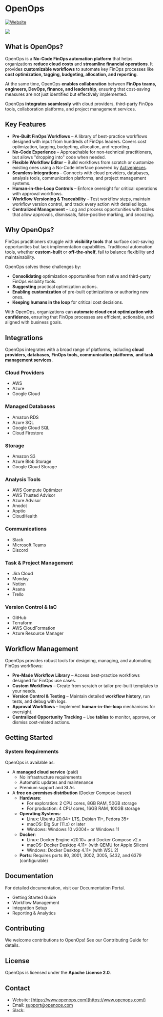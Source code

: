 # OpenOps

[![Website](https://img.shields.io/badge/Website-OpenOps-blue)](https://www.openops.com/)

![](https://img.shields.io/badge/License-Apache%202.0-green.svg)

## What is OpenOps?

OpenOps is a **No-Code FinOps automation platform** that helps organizations **reduce cloud costs** and **streamline financial operations**. It provides **customizable workflows** to automate key FinOps processes like **cost optimization, tagging, budgeting, allocation, and reporting**.

At the same time, OpenOps **enables collaboration** between **FinOps teams, engineers, DevOps, finance, and leadership**, ensuring that cost-saving measures are not just identified but effectively implemented.

OpenOps **integrates seamlessly** with cloud providers, third-party FinOps tools, collaboration platforms, and project management services.

## Key Features

- **Pre-Built FinOps Workflows** – A library of best-practice workflows designed with input from hundreds of FinOps leaders. Covers cost optimization, tagging, budgeting, allocation, and reporting.
- **No-Code Experience** – Approachable for non-technical practitioners, but allows "dropping into" code when needed.
- **Flexible Workflow Editor** – Build workflows from scratch or customize existing ones using a No-Code interface powered by [Activepieces](https://www.activepieces.com/docs/getting-started/introduction).
- **Seamless Integrations** – Connects with cloud providers, databases, analysis tools, communication platforms, and project management systems.
- **Human-in-the-Loop Controls** – Enforce oversight for critical operations with approval workflows.
- **Workflow Versioning & Traceability** – Test workflow steps, maintain workflow version control, and track every action with detailed logs.
- **Centralized Management** – Log and process opportunities with tables that allow approvals, dismissals, false-positive marking, and snoozing.

## Why OpenOps?

FinOps practitioners struggle with **visibility tools** that surface cost-saving opportunities but lack implementation capabilities. Traditional automation tools, whether **custom-built** or **off-the-shelf**, fail to balance flexibility and maintainability.

OpenOps solves these challenges by:

- **Consolidating** optimization opportunities from native and third-party FinOps visibility tools.
- **Suggesting** practical optimization actions.
- **Enabling customization** of pre-built optimizations or authoring new ones.
- **Keeping humans in the loop** for critical cost decisions.

With OpenOps, organizations can **automate cloud cost optimization with confidence**, ensuring that FinOps processes are efficient, actionable, and aligned with business goals.

## Integrations

OpenOps integrates with a broad range of platforms, including **cloud providers, databases, FinOps tools, communication platforms, and task management services**.

### Cloud Providers

- AWS
- Azure
- Google Cloud

### Managed Databases

- Amazon RDS
- Azure SQL
- Google Cloud SQL
- Cloud Firestore

### Storage

- Amazon S3
- Azure Blob Storage
- Google Cloud Storage

### Analysis Tools

- AWS Compute Optimizer
- AWS Trusted Advisor
- Azure Advisor
- Anodot
- Apptio
- CloudHealth

### Communications

- Slack
- Microsoft Teams
- Discord

### Task & Project Management

- Jira Cloud
- Monday
- Notion
- Asana
- Trello

### Version Control & IaC

- GitHub
- Terraform
- AWS CloudFormation
- Azure Resource Manager

## Workflow Management

OpenOps provides robust tools for designing, managing, and automating FinOps workflows:

- **Pre-Made Workflow Library** – Access best-practice workflows designed for FinOps use cases.
- **Custom Workflows** – Create from scratch or tailor pre-built templates to your needs.
- **Version Control & Testing** – Maintain detailed **workflow history**, run tests, and debug with logs.
- **Approval Workflows** – Implement **human-in-the-loop** mechanisms for oversight.
- **Centralized Opportunity Tracking** – Use **tables** to monitor, approve, or dismiss cost-related actions.

## Getting Started

### **System Requirements**

OpenOps is available as:

- A **managed cloud service** (paid)
    - No infrastructure requirements
    - Automatic updates and maintenance
    - Premium support and SLAs
- A **free on-premises distribution** (Docker Compose-based)
    - **Hardware**:
        - For exploration: 2 CPU cores, 8GB RAM, 50GB storage
        - For production: 4 CPU cores, 16GB RAM, 100GB storage
    - **Operating Systems**:
        - Linux: Ubuntu 20.04+ LTS, Debian 11+, Fedora 35+
        - macOS: Big Sur (11.x) or later
        - Windows: Windows 10 v2004+ or Windows 11
    - **Docker**:
        - Linux: Docker Engine v20.10+ and Docker Compose v2.x
        - macOS: Docker Desktop 4.11+ (with QEMU for Apple Silicon)
        - Windows: Docker Desktop 4.11+ (with WSL 2)
    - **Ports**: Requires ports 80, 3001, 3002, 3005, 5432, and 6379 (configurable)

## Documentation

For detailed documentation, visit our Documentation Portal.

- Getting Started Guide
- Workflow Management
- Integration Setup
- Reporting & Analytics

## Contributing

We welcome contributions to OpenOps! See our Contributing Guide for details.

## License

OpenOps is licensed under the **Apache License 2.0**.

## Contact

- Website: [https://www.openops.com](https://www.openops.com/)
- Email: [support@openops.com](mailto:support@openops.com)
- Slack: